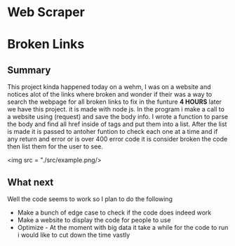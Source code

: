 # Web Scraper 
# Broken Links

## Summary
This project kinda happened today on a wehm, I was on a website and notices alot of the links where broken and wonder if their was a way to search the webpage for all broken links to fix in the funture
**4 HOURS** later we have this project. it is made with node js. In the program i make a call to a website using (request) and save the body info. I wrote a function to parse the body and find all href inside of <a> tags and put them into a list. After the list is made it is passed to antoher funtion to check each one at a time and if any return and error or is over 400 error code it is consider broken the code then list them for the user to see.

<img src = "./src/example.png/>

## What next

Well the code seems to work so I plan to do the following 
* Make a bunch of edge case to check if the code does indeed work
* Make a website to display the code for people to use 
* Optimize - At the moment with big data it take a while for the code to run i would like to cut down the time vastly
